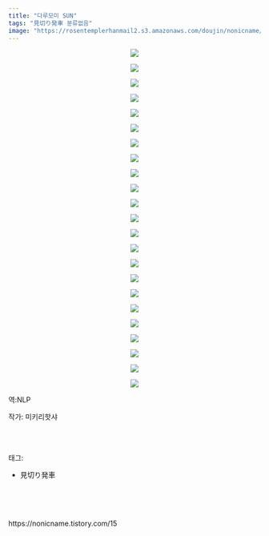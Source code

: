 ```yaml
---
title: "다루모미 SUN"
tags: "見切り発車 분류없음"
image: "https://rosentemplerhanmail2.s3.amazonaws.com/doujin/nonicname/15/001.png"
---
```

<div class="article">
<div class="tt_article_useless_p_margin"><p style="text-align: center; clear: none; float: none;"><img src="{{ site.imgserver12 }}/nonicname/15/001.png"/></p><p style="text-align: center; clear: none; float: none;"><img src="{{ site.imgserver12 }}/nonicname/15/002.png"/></p><p style="text-align: center; clear: none; float: none;"><img src="{{ site.imgserver12 }}/nonicname/15/003.png"/></p><p style="text-align: center; clear: none; float: none;"><img src="{{ site.imgserver12 }}/nonicname/15/004.png"/></p><p style="text-align: center; clear: none; float: none;"><img src="{{ site.imgserver12 }}/nonicname/15/005.png"/></p><p style="text-align: center; clear: none; float: none;"><img src="{{ site.imgserver12 }}/nonicname/15/006.png"/></p><p style="text-align: center; clear: none; float: none;"><img src="{{ site.imgserver12 }}/nonicname/15/007.png"/></p><p style="text-align: center; clear: none; float: none;"><img src="{{ site.imgserver12 }}/nonicname/15/008.png"/></p><p style="text-align: center; clear: none; float: none;"><img src="{{ site.imgserver12 }}/nonicname/15/009.png"/></p><p style="text-align: center; clear: none; float: none;"><img src="{{ site.imgserver12 }}/nonicname/15/010.png"/></p><p style="text-align: center; clear: none; float: none;"><img src="{{ site.imgserver12 }}/nonicname/15/011.png"/></p><p style="text-align: center; clear: none; float: none;"><img src="{{ site.imgserver12 }}/nonicname/15/012.png"/></p><p style="text-align: center; clear: none; float: none;"><img src="{{ site.imgserver12 }}/nonicname/15/013.png"/></p><p style="text-align: center; clear: none; float: none;"><img src="{{ site.imgserver12 }}/nonicname/15/014.png"/></p><p style="text-align: center; clear: none; float: none;"><img src="{{ site.imgserver12 }}/nonicname/15/015.png"/></p><p style="text-align: center; clear: none; float: none;"><img src="{{ site.imgserver12 }}/nonicname/15/016.png"/></p><p style="text-align: center; clear: none; float: none;"><img src="{{ site.imgserver12 }}/nonicname/15/017.png"/></p><p style="text-align: center; clear: none; float: none;"><img src="{{ site.imgserver12 }}/nonicname/15/018.png"/></p><p style="text-align: center; clear: none; float: none;"><img src="{{ site.imgserver12 }}/nonicname/15/019.png"/></p><p style="text-align: center; clear: none; float: none;"><img src="{{ site.imgserver12 }}/nonicname/15/020.png"/></p><p style="text-align: center; clear: none; float: none;"><img src="{{ site.imgserver12 }}/nonicname/15/021.png"/></p><p style="text-align: center; clear: none; float: none;"><img src="{{ site.imgserver12 }}/nonicname/15/022.png"/></p><p style="text-align: center; clear: none; float: none;"><img src="{{ site.imgserver12 }}/nonicname/15/023.jpg"/></p><p>역:NLP<br/></p></div>
<p>작가: 미키리핫샤</p><br/>
</div><br/>
<div class="tagTrail">
<p>태그: </p>
<ul>
<li>見切り発車</li>
</ul>
</div><br/>
<div class="cb_lstcomment">
</div><br/>

<br/>
<p id="refer">https://nonicname.tistory.com/15</p>
<br/>

